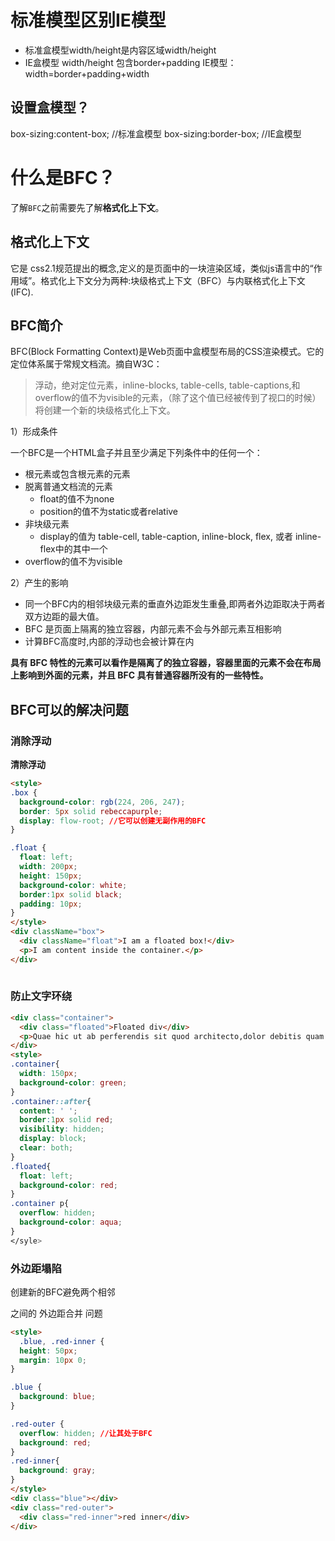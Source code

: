 # 标准模型区别IE模型
- 标准盒模型width/height是内容区域width/height
- IE盒模型 width/height 包含border+padding
IE模型： width=border+padding+width     

## 设置盒模型？

box-sizing:content-box; //标准盒模型
box-sizing:border-box; //IE盒模型

# 什么是BFC？
了解`BFC`之前需要先了解**格式化上下文**。

## 格式化上下文

它是 css2.1规范提出的概念,定义的是页面中的一块渲染区域，类似js语言中的“作用域”。格式化上下文分为两种:块级格式上下文（BFC）与内联格式化上下文(IFC).

## BFC简介

BFC(Block Formatting Context)是Web页面中盒模型布局的CSS渲染模式。它的定位体系属于常规文档流。摘自W3C：
>浮动，绝对定位元素，inline-blocks, table-cells, table-captions,和overflow的值不为visible的元素，（除了这个值已经被传到了视口的时候）将创建一个新的块级格式化上下文。

1）形成条件

一个BFC是一个HTML盒子并且至少满足下列条件中的任何一个：
- 根元素或包含根元素的元素
- 脱离普通文档流的元素
  - float的值不为none
  - position的值不为static或者relative
- 非块级元素
  - display的值为 table-cell, table-caption, inline-block, flex, 或者 inline-flex中的其中一个
- overflow的值不为visible

2）产生的影响
- 同一个BFC内的相邻块级元素的垂直外边距发生重叠,即两者外边距取决于两者双方边距的最大值。
- BFC 是页面上隔离的独立容器，内部元素不会与外部元素互相影响
- 计算BFC高度时,内部的浮动也会被计算在内

**具有 BFC 特性的元素可以看作是隔离了的独立容器，容器里面的元素不会在布局上影响到外面的元素，并且 BFC 具有普通容器所没有的一些特性。**

## BFC可以的解决问题

###  消除浮动

**清除浮动**
```html
<style>
.box {
  background-color: rgb(224, 206, 247);
  border: 5px solid rebeccapurple;
  display: flow-root; //它可以创建无副作用的BFC
}

.float {
  float: left;
  width: 200px;
  height: 150px;
  background-color: white;
  border:1px solid black;
  padding: 10px;
}  
</style>
<div className="box">
  <div className="float">I am a floated box!</div>
  <p>I am content inside the container.</p>
</div>
  
```
### 防止文字环绕
```html
<div class="container">
  <div class="floated">Floated div</div>
  <p>Quae hic ut ab perferendis sit quod architecto,dolor debitis quam rem provident aspernatur tempora expedita.</p>
</div>
<style>
.container{
  width: 150px;
  background-color: green;
}
.container::after{
  content: ' ';
  border:1px solid red;
  visibility: hidden;
  display: block;
  clear: both;
}
.floated{
  float: left;
  background-color: red;
}
.container p{
  overflow: hidden;
  background-color: aqua;
}
</syle>
```
### 外边距塌陷
创建新的BFC避免两个相邻 <div> 之间的 外边距合并 问题

```html
<style>
  .blue, .red-inner {
  height: 50px;
  margin: 10px 0;
}

.blue {
  background: blue;
}

.red-outer {
  overflow: hidden; //让其处于BFC
  background: red;
}
.red-inner{
  background: gray;
}
</style>
<div class="blue"></div>
<div class="red-outer">
  <div class="red-inner">red inner</div>
</div>
```
